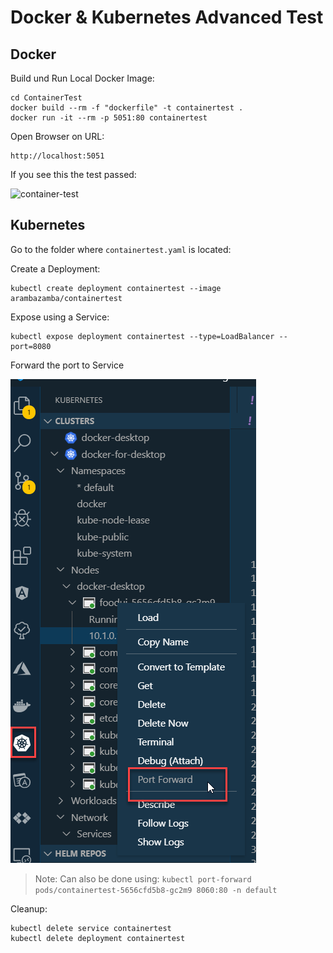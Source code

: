 # Docker & Kubernetes Advanced Test

## Docker

Build und Run Local Docker Image:

```
cd ContainerTest
docker build --rm -f "dockerfile" -t containertest .
docker run -it --rm -p 5051:80 containertest
```

Open Browser on URL:

```
http://localhost:5051
```

If you see this the test passed:

![container-test](_images/contaienr-test.png)

## Kubernetes

Go to the folder where `containertest.yaml` is located:

Create a Deployment:

```
kubectl create deployment containertest --image arambazamba/containertest
```

Expose using a Service:

```
kubectl expose deployment containertest --type=LoadBalancer --port=8080
```

Forward the port to Service

![port-forward](_images/port-forward.png)

> Note: Can also be done using: `kubectl port-forward pods/containertest-5656cfd5b8-gc2m9 8060:80 -n default`

Cleanup:

```
kubectl delete service containertest
kubectl delete deployment containertest
```

